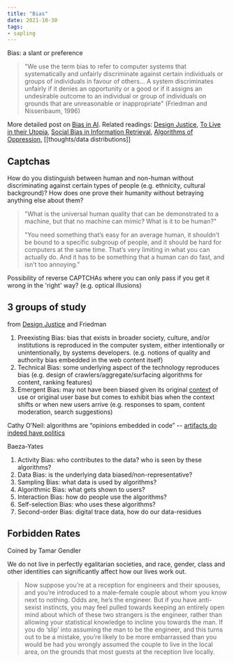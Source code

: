 ```yaml
---
title: "Bias"
date: 2021-10-30
tags:
- sapling
---
```


Bias: a slant or preference

> "We use the term bias to refer to computer systems that systematically and unfairly discriminate against certain individuals or groups of individuals in favour of others... A system discriminates unfairly if it denies an opportunity or a good or if it assigns an undesirable outcome to an individual or group of individuals on grounds that are unreasonable or inappropriate" (Friedman and Nissenbaum, 1996)

More detailed post on [Bias in AI](posts/bias-bug.md). Related readings: [Design Justice](thoughts/Design%20Justice.md), [To Live in their Utopia](thoughts/To%20Live%20in%20their%20Utopia.md), [Social Bias in Information Retrieval](thoughts/Social%20Bias%20in%20Information%20Retrieval.md), [Algorithms of Oppression](thoughts/Algorithms%20of%20Oppression.md), [[thoughts/data distributions]]

## Captchas
How do you distinguish between human and non-human without discriminating against certain types of people (e.g. ethnicity, cultural background)? How does one prove their humanity without betraying anything else about them?

> "What is the universal human quality that can be demonstrated to a machine, but that no machine can mimic? What is it to be human?"
> 
> "You need something that’s easy for an average human, it shouldn’t be bound to a specific subgroup of people, and it should be hard for computers at the same time. That’s very limiting in what you can actually do. And it has to be something that a human can do fast, and isn’t too annoying."

Possibility of reverse CAPTCHAs where you can only pass if you get it wrong in the 'right' way? (e.g. optical illusions)

## 3 groups of study
from [Design Justice](thoughts/Design%20Justice.md) and Friedman

1. Preexisting Bias: bias that exists in broader society, culture, and/or institutions is reproduced in the computer system, either intentionally or unintentionally, by systems developers. (e.g. notions of quality and authority bias embedded in the web content itself)
2. Technical Bias: some underlying aspect of the technology reproduces bias (e.g. design of crawlers/aggregate/surfacing algorithms for content, ranking features)
3. Emergent Bias: may not have been biased given its original [context](thoughts/context.md) of use or original user base but comes to exhibit bias when the context shifts or when new users arrive (e.g. responses to spam, content moderation, search suggestions)

Cathy O’Neil: algorithms are “opinions embedded in code” -- [artifacts do indeed have politics](thoughts/Do%20Artifacts%20Have%20Politics.md)

Baeza-Yates
1. Activity Bias: who contributes to the data? who is seen by these algorithms?
2. Data Bias: is the underlying data biased/non-representative?
3. Sampling Bias: what data is used by algorithms?
4. Algorithmic Bias: what gets shown to users?
5. Interaction Bias: how do people use the algorithms?
6. Self-selection Bias: who uses these algorithms?
7. Second-order Bias: digital trace data, how do our data-residues 

## Forbidden Rates
Coined by Tamar Gendler

We do not live in perfectly egalitarian societies, and race, gender, class and other identities can significantly affect how our lives work out.

> Now suppose you’re at a reception for engineers and their spouses, and you’re introduced to a male–female couple about whom you know next to nothing. Odds are, he’s the engineer. But if you have anti-sexist instincts, you may feel pulled towards keeping an entirely open mind about which of these two strangers is the engineer, rather than allowing your statistical knowledge to incline you towards the man. If you do ‘slip’ into assuming the man to be the engineer, and this turns out to be a mistake, you’re likely to be more embarrassed than you would be had you wrongly assumed the couple to live in the local area, on the grounds that most guests at the reception live locally.